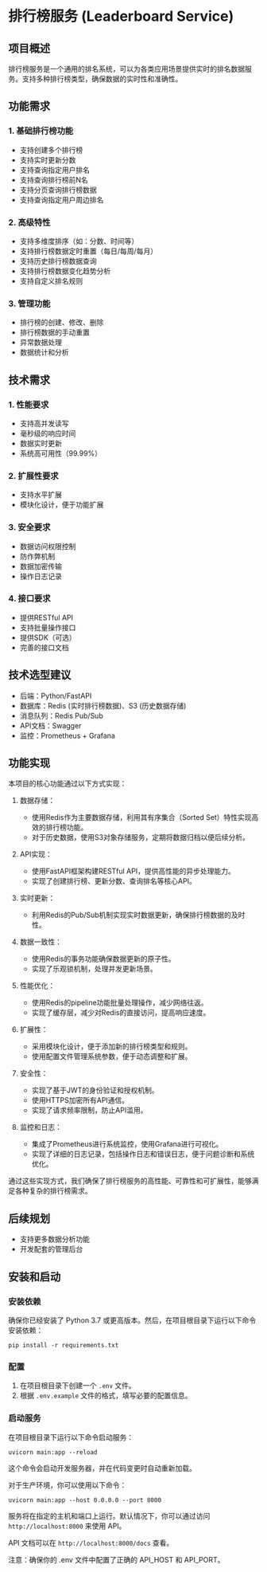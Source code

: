 # 排行榜服务 (Leaderboard Service)

## 项目概述
排行榜服务是一个通用的排名系统，可以为各类应用场景提供实时的排名数据服务。支持多种排行榜类型，确保数据的实时性和准确性。

## 功能需求

### 1. 基础排行榜功能
- 支持创建多个排行榜
- 支持实时更新分数
- 支持查询指定用户排名
- 支持查询排行榜前N名
- 支持分页查询排行榜数据
- 支持查询指定用户周边排名

### 2. 高级特性
- 支持多维度排序（如：分数、时间等）
- 支持排行榜数据定时重置（每日/每周/每月）
- 支持历史排行榜数据查询
- 支持排行榜数据变化趋势分析
- 支持自定义排名规则

### 3. 管理功能
- 排行榜的创建、修改、删除
- 排行榜数据的手动重置
- 异常数据处理
- 数据统计和分析

## 技术需求

### 1. 性能要求
- 支持高并发读写
- 毫秒级的响应时间
- 数据实时更新
- 系统高可用性（99.99%）

### 2. 扩展性要求
- 支持水平扩展
- 模块化设计，便于功能扩展

### 3. 安全要求
- 数据访问权限控制
- 防作弊机制
- 数据加密传输
- 操作日志记录

### 4. 接口要求
- 提供RESTful API
- 支持批量操作接口
- 提供SDK（可选）
- 完善的接口文档

## 技术选型建议
- 后端：Python/FastAPI
- 数据库：Redis (实时排行榜数据)、S3 (历史数据存储)
- 消息队列：Redis Pub/Sub
- API文档：Swagger
- 监控：Prometheus + Grafana

## 功能实现
本项目的核心功能通过以下方式实现：

1. 数据存储：
   - 使用Redis作为主要数据存储，利用其有序集合（Sorted Set）特性实现高效的排行榜功能。
   - 对于历史数据，使用S3对象存储服务，定期将数据归档以便后续分析。

2. API实现：
   - 使用FastAPI框架构建RESTful API，提供高性能的异步处理能力。
   - 实现了创建排行榜、更新分数、查询排名等核心API。

3. 实时更新：
   - 利用Redis的Pub/Sub机制实现实时数据更新，确保排行榜数据的及时性。

4. 数据一致性：
   - 使用Redis的事务功能确保数据更新的原子性。
   - 实现了乐观锁机制，处理并发更新场景。

5. 性能优化：
   - 使用Redis的pipeline功能批量处理操作，减少网络往返。
   - 实现了缓存层，减少对Redis的直接访问，提高响应速度。

6. 扩展性：
   - 采用模块化设计，便于添加新的排行榜类型和规则。
   - 使用配置文件管理系统参数，便于动态调整和扩展。

7. 安全性：
   - 实现了基于JWT的身份验证和授权机制。
   - 使用HTTPS加密所有API通信。
   - 实现了请求频率限制，防止API滥用。

8. 监控和日志：
   - 集成了Prometheus进行系统监控，使用Grafana进行可视化。
   - 实现了详细的日志记录，包括操作日志和错误日志，便于问题诊断和系统优化。

通过这些实现方式，我们确保了排行榜服务的高性能、可靠性和可扩展性，能够满足各种复杂的排行榜需求。

## 后续规划
- 支持更多数据分析功能
- 开发配套的管理后台

## 安装和启动

### 安装依赖
确保你已经安装了 Python 3.7 或更高版本。然后，在项目根目录下运行以下命令安装依赖：

```
pip install -r requirements.txt
```

### 配置
1. 在项目根目录下创建一个 `.env` 文件。
2. 根据 `.env.example` 文件的格式，填写必要的配置信息。

### 启动服务
在项目根目录下运行以下命令启动服务：

```
uvicorn main:app --reload
```

这个命令会启动开发服务器，并在代码变更时自动重新加载。

对于生产环境，你可以使用以下命令：

```
uvicorn main:app --host 0.0.0.0 --port 8000
```

服务将在指定的主机和端口上运行。默认情况下，你可以通过访问 `http://localhost:8000` 来使用 API。

API 文档可以在 `http://localhost:8000/docs` 查看。

注意：确保你的 .env 文件中配置了正确的 API_HOST 和 API_PORT。
